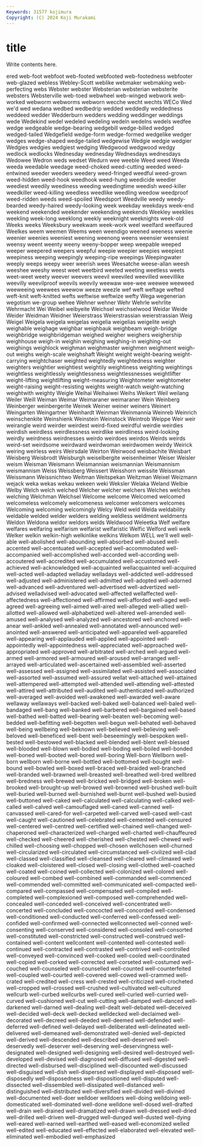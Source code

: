 ```yaml
---
Keywords: 31577 kojimura
Copyright: (C) 2024 Koji Murakami
---
```


# title

Write contents here.



ered web-foot webfoot web-footed webfooted web-footedness webfooter web-glazed webless Webley-Scott
weblike webmaker webmaking web-perfecting webs Webster webster Websterian websterian websterite
websters Websterville web-toed webwheel web-winged webwork web-worked webworm webworms webworn
wecche wecht wechts WECo Wed we'd wed wedana wedbed wedbedrip
wedded weddedly weddedness weddeed wedder Wedderburn wedders wedding weddinger weddings
wede Wedekind wedel wedeled wedeling wedeln wedelns wedels wedfee wedge
wedgeable wedge-bearing wedgebill wedge-billed wedged wedged-tailed Wedgefield wedge-form wedge-formed wedgelike
wedger wedges wedge-shaped wedge-tailed wedgewise Wedgie wedgie wedgier Wedgies wedgies
wedgiest wedging Wedgwood wedgwood wedgy wedlock wedlocks Wednesday wednesday Wednesdays
wednesdays Wedowee Wedron weds wedset Wedurn wee weeble Weed weed
Weeda weeda weedable weedage weed-choked weed-cutting weeded weed-entwined weeder weeders
weedery weed-fringed weedful weed-grown weed-hidden weed-hook weedhook weed-hung weedicide weedier
weediest weedily weediness weeding weedingtime weedish weed-killer weedkiller weed-killing weedless
weedlike weedling weedow weedproof weed-ridden weeds weed-spoiled Weedsport Weedville weedy
weedy-bearded weedy-haired weedy-looking week weekday weekdays week-end weekend weekended weekender
weekending weekends Weekley weeklies weekling week-long weeklong weekly weeknight weeknights
week-old Weeks weeks Weeksbury weekwam week-work weel weelfard weelfaured Weelkes
weem weemen Weems ween weendigo weened weeness weenie weenier weenies
weeniest weening weenong weens weensier weensiest weensy weent weenty weeny
weeny-bopper weep weepable weeped weeper weepered weepers weepful weepie weepier
weepies weepiest weepiness weeping weepingly weeping-ripe weepings Weepingwater weeply weeps
weepy weer weerish wees Weesatche weese-allan weesh weeshee weeshy weest
weet weetbird weeted weeting weetless weets weet-weet weety weever weevers
weevil weeviled weevilled weevillike weevilly weevilproof weevils weevily weewaw wee-wee
weewee weeweed weeweeing weewees weewow weeze weezle wef weft weftage
wefted weft-knit weft-knitted wefts weftwise weftwize wefty Wega wegenerian wegotism
we-group wehee Wehner wehner Wehr Wehrle wehrlite Wehrmacht Wei Weibel
weibyeite Weichsel weichselwood Weidar Weide Weider Weidman Weidner Weierstrass Weierstrassian
weierstrassian Weig Weigel Weigela weigela weigelas weigelia weigelias weigelite weigh
weighable weighage weighbar weighbauk weighbeam weigh-bridge weighbridge weighbridgeman weighed weigher
weighers weighership weighhouse weigh-in weighin weighing weighing-in weighing-out weighings weighlock
weighman weighmaster weighmen weighment weigh-out weighs weigh-scale weighshaft Weight weight
weight-bearing weight-carrying weightchaser weighted weightedly weightedness weighter weighters weightier weightiest
weightily weightiness weighting weightings weightless weightlessly weightlessness weightlessnesses weightlifter weight-lifting
weightlifting weight-measuring Weightometer weightometer weight-raising weight-resisting weights weight-watch weight-watching weightwith
weighty Weigle Weihai Weihaiwei Weihs Weikert Weil weilang Weiler Weill
Weiman Weimar Weimaraner weimaraner Wein Weinberg Weinberger weinbergerite Weinek Weiner
weiner weiners Weinert Weingarten Weingartner Weinhardt Weinman Weinmannia Weinreb Weinrich
weinschenkite Weinshienk Weinstein Weinstock Weintrob Weippe Weir weir weirangle weird
weirder weirdest weird-fixed weirdful weirdie weirdies weirdish weirdless weirdlessness weirdlike
weirdliness weird-looking weirdly weirdness weirdnesses weirdo weirdoes weirdos Weirds weirds
weird-set weirdsome weirdward weirdwoman weirdwomen weirdy Weirick weiring weirless weirs
Weirsdale Weirton Weirwood weisbachite Weisbart Weisberg Weisbrodt Weisburgh weiselbergite weisenheimer
Weiser Weisler weism Weisman Weismann Weismannian weismannian Weismannism weismannism Weiss
Weissberg Weissert Weisshorn weissite Weissman Weissmann Weissnichtwo Weitman Weitspekan Weitzman
Weixel Weizmann wejack weka wekas wekau wekeen weki Weksler Welaka
Weland Welbie Welby Welch welch welched Welcher welcher welchers Welches
welches welching Welchman Welchsel Welcome welcome Welcomed welcomed welcomeless welcomely
welcomeness welcomer welcomers welcomes Welcoming welcoming welcomingly Welcy Weld weld
Welda weldability weldable welded welder welders welding weldless weldment weldments
Weldon Weldona weldor weldors welds Weldwood Weleetka Welf welfare welfares
welfaring welfarism welfarist welfaristic Welfic Welford weli welk Welker welkin
welkin-high welkinlike welkins Welkom WELL we'll well well-able well-abolished well-abounding
well-absorbed well-abused well-accented well-accentuated well-accepted well-accommodated well-accompanied well-accomplished well-accorded well-according
well-accoutered well-accredited well-accumulated well-accustomed well-achieved well-acknowledged well-acquainted wellacquainted well-acquired well-acted
well-adapted welladay welladays well-addicted well-addressed well-adjusted well-administered well-admitted well-adopted well-adorned
well-advanced well-adventured well-advertised well-advertized well-advised welladvised well-advocated well-affected wellaffected well-affectedness
well-affectioned well-affirmed well-afforded well-aged well-agreed well-agreeing well-aimed well-aired well-alleged well-allied
well-allotted well-allowed well-alphabetized well-altered well-amended well-amused well-analysed well-analyzed well-ancestored well-anchored
well-anear well-ankled well-annealed well-annotated well-announced well-anointed well-answered well-anticipated well-appareled well-apparelled
well-appearing well-applauded well-applied well-appointed well-appointedly well-appointedness well-appreciated well-approached well-appropriated well-approved
well-arbitrated well-arched well-argued well-armed well-armored well-armoured well-aroused well-arranged well-arrayed well-articulated
well-ascertained well-assembled well-asserted well-assessed well-assigned well-assimilated well-assisted well-associated well-assorted well-assumed
well-assured wellat well-attached well-attained well-attempered well-attempted well-attended well-attending well-attested well-attired
well-attributed well-audited well-authenticated well-authorized well-averaged well-avoided well-awakened well-awarded well-aware wellaway
wellaways well-backed well-baked well-balanced well-baled well-bandaged well-bang well-banked well-barbered well-bargained
well-based well-bathed well-batted well-bearing well-beaten well-becoming well-bedded well-befitting well-begotten well-begun
well-behated well-behaved well-being wellbeing well-beknown well-believed well-believing well-beloved well-beneficed well-bent
well-beseemingly well-bespoken well-bested well-bestowed well-blacked well-blended well-blent well-blessed well-blooded well-blown
well-bodied well-boding well-boiled well-bonded well-boned well-booted well-bored well-boring Well-born Wellborn
well-born wellborn well-borne well-bottled well-bottomed well-bought well-bound well-bowled well-boxed well-braced
well-braided well-branched well-branded well-brawned well-breasted well-breathed well-bred wellbred well-bredness well-brewed
well-bricked well-bridged well-broken well-brooked well-brought-up well-browed well-browned well-brushed well-built well-buried
well-burned well-burnished well-burnt well-bushed well-busied well-buttoned well-caked well-calculated well-calculating well-calked
well-called well-calved well-camouflaged well-caned well-canned well-canvassed well-cared-for well-carpeted well-carved well-cased
well-cast well-caught well-cautioned well-celebrated well-cemented well-censured well-centered well-centred well-certified well-chained
well-changed well-chaperoned well-characterized well-charged well-charted well-chauffeured well-checked well-cheered well-cherished well-chested
well-chewed well-chilled well-choosing well-chopped well-chosen wellchosen well-churned well-circularized well-circulated well-circumstanced
well-civilized well-clad well-classed well-classified well-cleansed well-cleared well-climaxed well-cloaked well-cloistered well-closed
well-closing well-clothed well-coached well-coated well-coined well-collected well-colonized well-colored well-coloured well-combed
well-combined well-commanded well-commenced well-commended well-committed well-communicated well-compacted well-compared well-compassed well-compensated
well-compiled well-completed well-complexioned well-composed well-comprehended well-concealed well-conceded well-conceived well-concentrated well-concerted
well-concluded well-concocted well-concorded well-condensed well-conditioned well-conducted well-conferred well-confessed well-confided well-confirmed
well-connected wellconnected well-conned well-consenting well-conserved well-considered well-consoled well-consorted well-constituted well-constricted
well-constructed well-construed well-contained well-content wellcontent well-contented well-contested well-continued well-contracted well-contrasted
well-contrived well-controlled well-conveyed well-convinced well-cooked well-cooled well-coordinated well-copied well-corked well-corrected
well-corseted well-costumed well-couched well-counseled well-counselled well-counted well-counterfeited well-coupled well-courted well-covered
well-cowed well-crammed well-crated well-credited well-cress well-crested well-criticized well-crocheted well-cropped well-crossed
well-crushed well-cultivated well-cultured wellcurb well-curbed wellcurbs well-cured well-curled well-curried well-curved
well-cushioned well-cut well-cutting well-damped well-danced well-darkened well-darned well-dealing well-dealt well-debated
well-deceived well-decided well-deck well-decked welldecked well-declaimed well-decorated well-decreed well-deeded well-deemed
well-defended well-deferred well-defined well-delayed well-deliberated well-delineated well-delivered well-demeaned well-demonstrated well-denied
well-depicted well-derived well-descended well-described well-deserved well-deservedly well-deserver well-deserving well-deservingness well-designated
well-designed well-designing well-desired well-destroyed well-developed well-devised well-diagnosed well-diffused well-digested well-directed
well-disbursed well-disciplined well-discounted well-discussed well-disguised well-dish well-dispersed well-displayed well-disposed well-disposedly
well-disposedness well-dispositioned well-disputed well-dissected well-dissembled well-dissipated well-distanced well-distinguished well-distributed well-diversified
well-divided well-divined well-documented well-doer welldoer welldoers well-doing welldoing well-domesticated well-dominated
well-done welldone well-dosed well-drafted well-drain well-drained well-dramatized well-drawn well-dressed well-dried
well-drilled well-driven well-drugged well-dunged well-dusted well-dying well-eared well-earned well-earthed well-eased
well-economized welled well-edited well-educated well-effected well-elaborated well-elevated well-eliminated well-embodied well-emphasized
